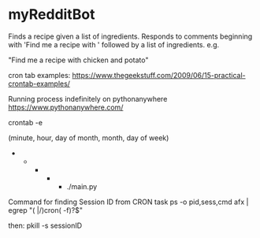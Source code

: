 # myRedditBot
Finds a recipe given a list of ingredients.
Responds to comments beginning with 'Find me a recipe with ' followed by a list of ingredients.
e.g.

"Find me a recipe with chicken and potato"



cron tab examples:
https://www.thegeekstuff.com/2009/06/15-practical-crontab-examples/

Running process indefinitely on pythonanywhere
https://www.pythonanywhere.com/

crontab -e

(minute, hour, day of month, month, day of week)
* * * * *  ./main.py

Command for finding Session ID from CRON task
ps -o pid,sess,cmd afx | egrep "( |/)cron( -f)?$"

then:
pkill -s sessionID
